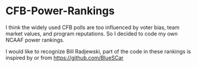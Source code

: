 # CFB-Power-Rankings
I think the widely used CFB polls are too influenced by voter bias, team market values, and program reputations. So I decided to code my own NCAAF power rankings.

I would like to recognize Bill Radjewski, part of the code in these rankings is inspired by or from https://github.com/BlueSCar




